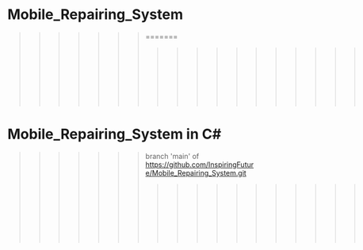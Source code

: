 # Mobile_Repairing_System

>>>>>>> =======
>>>>>>> >>>>>>> >>>>>>> >>>>>>> >>>>>>>=======

Mobile_Repairing_System in C#
=====
>>>>>>> branch 'main' of https://github.com/InspiringFuture/Mobile_Repairing_System.git
>>>>>>> 
>>>>>>> >>>>>>> >>>>>>> >>>>>>> >>>>>>>=======
